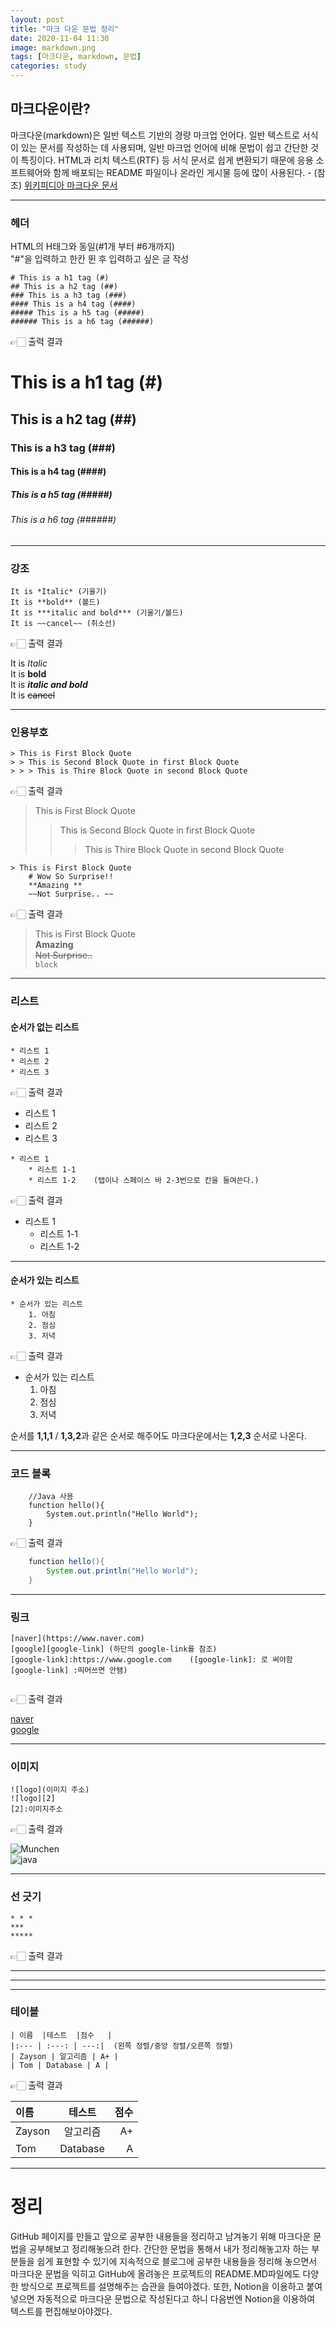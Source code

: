 ```yaml
---
layout: post
title: "마크 다운 문법 정리"
date: 2020-11-04 11:30
image: markdown.png
tags: [마크다운, markdown, 문법]
categories: study
---
```

## 마크다운이란?
마크다운(markdown)은 일반 텍스트 기반의 경량 마크업 언어다. 일반 텍스트로 서식이 있는 문서를 작성하는 데 사용되며, 일반 마크업 언어에 비해 문법이 쉽고 간단한 것이 특징이다. HTML과 리치 텍스트(RTF) 등 서식 문서로 쉽게 변환되기 때문에 응용 소프트웨어와 함께 배포되는 README 파일이나 온라인 게시물 등에 많이 사용된다. - (참조) [위키피디아 마크다운 문서](https://ko.wikipedia.org/wiki/%EB%A7%88%ED%81%AC%EB%8B%A4%EC%9A%B4)      

***

### 헤더 
HTML의 H태그와 동일(#1개 부터 #6개까지)   
"#"을 입력하고 한칸 뛴 후 입력하고 싶은 글 작성    
```
# This is a h1 tag (#)
## This is a h2 tag (##) 
### This is a h3 tag (###)
#### This is a h4 tag (####)
##### This is a h5 tag (#####)
###### This is a h6 tag (######)
```
👉🏻 출력 결과 

# This is a h1 tag (#)
## This is a h2 tag (##) 
### This is a h3 tag (###)
#### This is a h4 tag (####)
##### This is a h5 tag (#####)
###### This is a h6 tag (######)   
***

### 강조
```
It is *Italic* (기울기)
It is **bold** (볼드)
It is ***italic and bold*** (기울기/볼드)
It is ~~cancel~~ (취소선)
```
👉🏻 출력 결과 

It is *Italic*   
It is **bold**   
It is ***italic and bold***   
It is ~~cancel~~   

***

### 인용부호 
```
> This is First Block Quote
> > This is Second Block Quote in first Block Quote
> > > This is Thire Block Quote in second Block Quote
```   
👉🏻 출력 결과 

> This is First Block Quote
> > This is Second Block Quote in first Block Quote
> > > This is Thire Block Quote in second Block Quote   


```
> This is First Block Quote
    # Wow So Surprise!!
    **Amazing **
    ~~Not Surprise.. ~~
```   
 👉🏻 출력 결과 
> This is First Block Quote   
    **Amazing**   
    ~~Not Surprise..~~   
	```block```

***

### 리스트
#### 순서가 없는 리스트 
```
* 리스트 1
* 리스트 2
* 리스트 3
```
👉🏻 출력 결과 

* 리스트 1
* 리스트 2
* 리스트 3

```
* 리스트 1
    * 리스트 1-1
    * 리스트 1-2    (탭이나 스페이스 바 2-3번으로 칸을 들여쓴다.)
```
👉🏻 출력 결과 

* 리스트 1
	* 리스트 1-1
	* 리스트 1-2

***

#### 순서가 있는 리스트
```
* 순서가 있는 리스트 
    1. 아침 
    2. 점심
    3. 저녁
```
👉🏻 출력 결과 

* 순서가 있는 리스트 
    1. 아침 
    2. 점심
    3. 저녁

순서를 **1,1,1** / **1,3,2**과 같은 순서로 해주어도 마크다운에서는 **1,2,3** 순서로 나온다.   

***

### 코드 블록
```
    //Java 사용
    function hello(){
        System.out.println("Hello World");
    }
``` 
👉🏻 출력 결과
 
```java
    function hello(){
        System.out.println("Hello World");
    }
```

***

### 링크 
```
[naver](https://www.naver.com)
[google][google-link] (하단의 google-link를 참조)
[google-link]:https://www.google.com    ([google-link]: 로 써야함 [google-link] :띄어쓰면 안됌)
 
```
👉🏻 출력 결과 

[naver](https://www.naver.com)   
[google][google-link]   

[google-link]: https://www.google.com   

***

### 이미지 
```
![logo](이미지 주소)
![logo][2]
[2]:이미지주소
```
👉🏻 출력 결과 

![Munchen](https://upload.wikimedia.org/wikipedia/commons/thumb/1/1b/FC_Bayern_M%C3%BCnchen_logo_%282017%29.svg/150px-FC_Bayern_M%C3%BCnchen_logo_%282017%29.svg.png)   
![java][java]   

[java]: https://img1.daumcdn.net/thumb/R1280x0/?scode=mtistory2&fname=http%3A%2F%2Fcfile9.uf.tistory.com%2Fimage%2F18634F47500B774C210F82

***    

### 선 긋기 
```
* * *
***
*****
```
👉🏻 출력 결과 

* * *
***
*****

### 테이블 
```
| 이름  |테스트  |점수   |           
|:--- | :---: | ---:|  (왼쪽 정렬/중앙 정렬/오른쪽 정렬)
| Zayson | 알고리즘 | A+ |  
| Tom | Database | A |

```
👉🏻 출력 결과 

| 이름  |테스트  |점수   |           
|:--- | :---: | ---:|  
| Zayson | 알고리즘 | A+ |  
| Tom | Database | A |

***
# 정리
GitHub 페이지를 만들고 앞으로 공부한 내용들을 정리하고 남겨놓기 위해 마크다운 문법을 공부해보고 정리해놓으려 한다.
간단한 문법을 통해서 내가 정리해놓고자 하는 부분들을 쉽게 표현할 수 있기에 지속적으로 블로그에 공부한 내용들을 정리해 놓으면서 마크다운 문법을 익히고 GitHub에 올려놓은 프로젝트의 README.MD파일에도 다양한 방식으로 프로젝트를 설명해주는 습관을 들여야겠다. 또한, Notion을 이용하고 붙여넣으면 자동적으로 마크다운 문법으로 작성된다고 하니 다음번엔 Notion을 이용하여 텍스트를 편집해보아야겠다.
